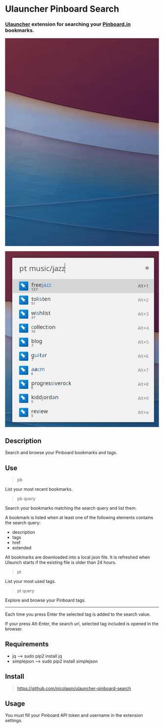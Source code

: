 # Ulauncher Pinboard Search

### [Ulauncher](https://ulauncher.io) extension for searching your [Pinboard.in](https://pinboard.in) bookmarks.

![demo](demo.gif)

![demo](demo.jpg)

## Description

Search and browse your Pinboard bookmarks and tags.

## Use
> pb

List your most recent bookmarks.

> pb query

Search your bookmarks matching the search query and list them.

A bookmark is listed when at least one of the following elements contains the search query:
* description
* tags
* href
* extended

All bookmarks are downloaded into a local json file. It is refreshed when Ulaunch starts
if the existing file is older than 24 hours.

> pt

List your most used tags.

> pt query

Explore and browse your Pinboard tags.

-----

Each time you press Enter the selected tag is added to the search value.

If your press Alt-Enter, the search url, selected tag included is opened in the browser.

## Requirements

* jq --> sudo pip2 install jq
* simplejson --> sudo pip2 install simplejson

## Install

> https://github.com/nicolasm/ulauncher-pinboard-search

## Usage

You must fill your Pinboard API token and username in the extension settings.
